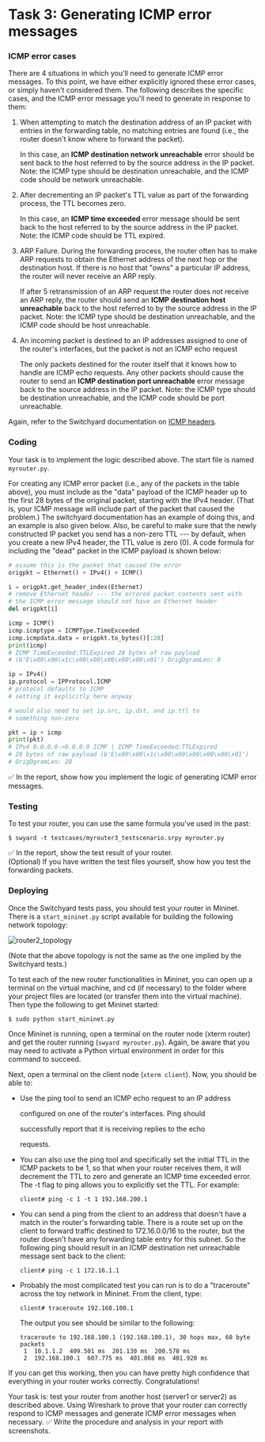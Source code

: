 # Task 3: Generating ICMP error messages

### ICMP error cases

There are 4 situations in which you'll need to generate ICMP error messages. To this point, we have either explicitly ignored these error cases, or simply haven't considered them. The following describes the specific cases, and the ICMP error message you'll need to generate in response to them:

1.  When attempting to match the destination address of an IP packet with entries in the forwarding table, no matching entries are found (i.e., the router doesn't know where to forward the packet).

    In this case, an **ICMP destination network unreachable** error should be sent back to the host referred to by the source address in the IP packet. Note: the ICMP type should be destination unreachable, and the ICMP code should be network unreachable.
2.  After decrementing an IP packet's TTL value as part of the forwarding process, the TTL becomes zero.

    In this case, an **ICMP time exceeded** error message should be sent back to the host referred to by the source address in the IP packet. Note: the ICMP code should be TTL expired.
3.  ARP Failure. During the forwarding process, the router often has to make ARP requests to obtain the Ethernet address of the next hop or the destination host. If there is no host that "owns" a particular IP address, the router will never receive an ARP reply.

    If after 5 retransmission of an ARP request the router does not receive an ARP reply, the router should send an **ICMP destination host unreachable** back to the host referred to by the source address in the IP packet. Note: the ICMP type should be destination unreachable, and the ICMP code should be host unreachable.
4.  An incoming packet is destined to an IP addresses assigned to one of the router's interfaces, but the packet is not an ICMP echo request

    The only packets destined for the router itself that it knows how to handle are ICMP echo requests. Any other packets should cause the router to send an **ICMP destination port unreachable** error message back to the source address in the IP packet. Note: the ICMP type should be destination unreachable, and the ICMP code should be port unreachable.

Again, refer to the Switchyard documentation on [ICMP headers](https://pavinberg.gitee.io/switchyard/reference.html#icmp-internet-control-message-protocol-header-v4).

### Coding

Your task is to implement the logic described above. The start file is named `myrouter.py`.

For creating any ICMP error packet (i.e., any of the packets in the table above), you must include as the "data" payload of the ICMP header up to the first 28 bytes of the original packet, starting with the IPv4 header. (That is, your ICMP message will include part of the packet that caused the problem.) The switchyard documentation has an example of doing this, and an example is also given below. Also, be careful to make sure that the newly constructed IP packet you send has a non-zero TTL --- by default, when you create a new IPv4 header, the TTL value is zero (0). A code formula for including the "dead" packet in the ICMP payload is shown below:

```python
# assume this is the packet that caused the error
origpkt = Ethernet() + IPv4() + ICMP() 

i = origpkt.get_header_index(Ethernet)
# remove Ethernet header --- the errored packet contents sent with
# the ICMP error message should not have an Ethernet header
del origpkt[i]

icmp = ICMP()
icmp.icmptype = ICMPType.TimeExceeded
icmp.icmpdata.data = origpkt.to_bytes()[:28]
print(icmp)
# ICMP TimeExceeded:TTLExpired 28 bytes of raw payload 
# (b'E\x00\x00\x1c\x00\x00\x00\x00\x00\x01') OrigDgramLen: 0

ip = IPv4()
ip.protocol = IPProtocol.ICMP
# protocol defaults to ICMP
# setting it explicitly here anyway

# would also need to set ip.src, ip.dst, and ip.ttl to 
# something non-zero

pkt = ip + icmp
print(pkt)
# IPv4 0.0.0.0->0.0.0.0 ICMP | ICMP TimeExceeded:TTLExpired 
# 28 bytes of raw payload (b'E\x00\x00\x1c\x00\x00\x00\x00\x00\x01')
# OrigDgramLen: 28

```

✅ In the report, show how you implement the logic of generating ICMP error messages.

### Testing

To test your router, you can use the same formula you've used in the past:

```
$ swyard -t testcases/myrouter3_testscenario.srpy myrouter.py
```

✅ In the report, show the test result of your router.\
(Optional) If you have written the test files yourself, show how you test the forwarding packets.

### Deploying

Once the Switchyard tests pass, you should test your router in Mininet. There is a `start_mininet.py` script available for building the following network topology:

![router2\_topology](../../.gitbook/assets/router2\_topology.png)

(Note that the above topology is not the same as the one implied by the Switchyard tests.)

To test each of the new router functionalities in Mininet, you can open up a terminal on the virtual machine, and cd (if necessary) to the folder where your project files are located (or transfer them into the virtual machine). Then type the following to get Mininet started:

```
$ sudo python start_mininet.py
```

Once Mininet is running, open a terminal on the router node (xterm router) and get the router running (`swyard myrouter.py`). Again, be aware that you may need to activate a Python virtual environment in order for this command to succeed.

Next, open a terminal on the client node (`xterm client`). Now, you should be able to:

*   Use the ping tool to send an ICMP echo request to an IP address

    configured on one of the router's interfaces. Ping should

    successfully report that it is receiving replies to the echo

    requests.
*   You can also use the ping tool and specifically set the initial TTL in the ICMP packets to be 1, so that when your router receives them, it will decrement the TTL to zero and generate an ICMP time exceeded error. The -t flag to ping allows you to explicitly set the TTL. For example:

    ```
    client# ping -c 1 -t 1 192.168.200.1
    ```
*   You can send a ping from the client to an address that doesn't have a match in the router's forwarding table. There is a route set up on the client to forward traffic destined to 172.16.0.0/16 to the router, but the router doesn't have any forwarding table entry for this subnet. So the following ping should result in an ICMP destination net unreachable message sent back to the client:

    ```
    client# ping -c 1 172.16.1.1
    ```
*   Probably the most complicated test you can run is to do a "traceroute" across the toy network in Mininet. From the client, type:

    ```
    client# traceroute 192.168.100.1
    ```

    The output you see should be similar to the following:

    ```
    traceroute to 192.168.100.1 (192.168.100.1), 30 hops max, 60 byte packets
     1  10.1.1.2  409.501 ms  201.130 ms  200.578 ms
     2  192.168.100.1  607.775 ms  401.868 ms  401.920 ms 
    ```

If you can get this working, then you can have pretty high confidence that everything in your router works correctly. Congratulations!

Your task is: test your router from another host (server1 or server2) as described above. Using Wireshark to prove that your router can correctly respond to ICMP messages and generate ICMP error messages when necessary. ✅ Write the procedure and analysis in your report with screenshots.
